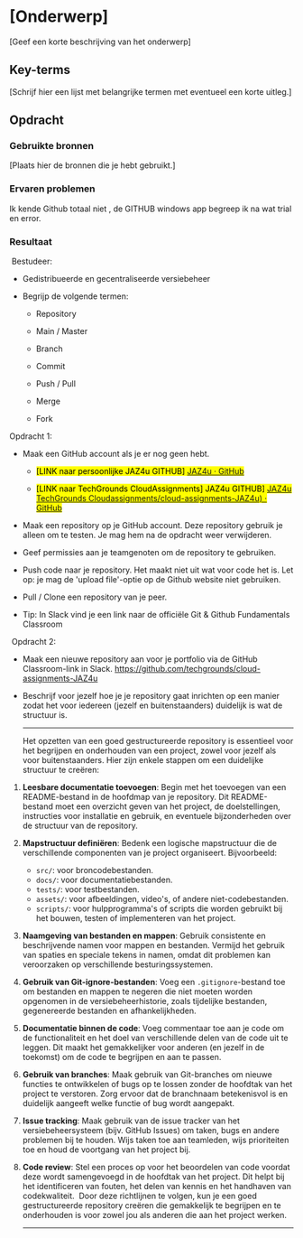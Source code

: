 # [Onderwerp]

[Geef een korte beschrijving van het onderwerp]







## Key-terms

[Schrijf hier een lijst met belangrijke termen met eventueel een korte uitleg.]

## Opdracht

### Gebruikte bronnen

[Plaats hier de bronnen die je hebt gebruikt.]

### Ervaren problemen

Ik kende Github totaal niet , de GITHUB windows app begreep ik na wat trial en error. 

### Resultaat

 Bestudeer:

- Gedistribueerde en gecentraliseerde versiebeheer

- Begrijp de volgende termen:
  
  - Repository
  
  - Main / Master
  
  - Branch
  
  - Commit
  
  - Push / Pull
  
  - Merge
  
  - Fork

Opdracht 1:

- Maak een GitHub account als je er nog geen hebt.
  
  - <mark>[LINK naar persoonlijke JAZ4u GITHUB] [JAZ4u · GitHub](https://github.com/JAZ4u)</mark>
  
  - <mark>[LINK naar TechGrounds CloudAssignments] JAZ4u GITHUB] [JAZ4u TechGrounds Cloudassignments/cloud-assignments-JAZ4u) · GitHub](https://github.com/techgrounds/cloud-assignments-JAZ4u)</mark>

- Maak een repository op je GitHub account. Deze repository gebruik je alleen om te testen. Je mag hem na de opdracht weer verwijderen.

- Geef permissies aan je teamgenoten om de repository te gebruiken.

- Push code naar je repository. Het maakt niet uit wat voor code het is. Let op: je mag de 'upload file'-optie op de Github website niet gebruiken. 

- Pull / Clone een repository van je peer.

- Tip: In Slack vind je een link naar de officiële Git & Github Fundamentals Classroom

 Opdracht 2:

- Maak een nieuwe repository aan voor je portfolio via de GitHub Classroom-link in Slack.
  https://github.com/techgrounds/cloud-assignments-JAZ4u

- Beschrijf voor jezelf hoe je je repository gaat inrichten op een manier zodat het voor iedereen (jezelf en buitenstaanders) duidelijk is wat de structuur is.
  
  ****************
  
  Het opzetten van een goed gestructureerde repository is essentieel voor het begrijpen en onderhouden van een project, zowel voor jezelf als voor buitenstaanders. Hier zijn enkele stappen om een duidelijke structuur te creëren:
  ​
1. **Leesbare documentatie toevoegen**:
   Begin met het toevoegen van een README-bestand in de hoofdmap van je repository. Dit README-bestand moet een overzicht geven van het project, de doelstellingen, instructies voor installatie en gebruik, en eventuele bijzonderheden over de structuur van de repository.
   ​

2. **Mapstructuur definiëren**:
   Bedenk een logische mapstructuur die de verschillende componenten van je project organiseert. Bijvoorbeeld:
   ​
   
   - `src/`: voor broncodebestanden.
   - `docs/`: voor documentatiebestanden.
   - `tests/`: voor testbestanden.
   - `assets/`: voor afbeeldingen, video's, of andere niet-codebestanden.
   - `scripts/`: voor hulpprogramma's of scripts die worden gebruikt bij het bouwen, testen of implementeren van het project.
     ​

3. **Naamgeving van bestanden en mappen**:
   Gebruik consistente en beschrijvende namen voor mappen en bestanden. Vermijd het gebruik van spaties en speciale tekens in namen, omdat dit problemen kan veroorzaken op verschillende besturingssystemen.
   ​

4. **Gebruik van Git-ignore-bestanden**:
   Voeg een `.gitignore`-bestand toe om bestanden en mappen te negeren die niet moeten worden opgenomen in de versiebeheerhistorie, zoals tijdelijke bestanden, gegenereerde bestanden en afhankelijkheden.
   ​

5. **Documentatie binnen de code**:
   Voeg commentaar toe aan je code om de functionaliteit en het doel van verschillende delen van de code uit te leggen. Dit maakt het gemakkelijker voor anderen (en jezelf in de toekomst) om de code te begrijpen en aan te passen.
   ​

6. **Gebruik van branches**:
   Maak gebruik van Git-branches om nieuwe functies te ontwikkelen of bugs op te lossen zonder de hoofdtak van het project te verstoren. Zorg ervoor dat de branchnaam betekenisvol is en duidelijk aangeeft welke functie of bug wordt aangepakt.
   ​

7. **Issue tracking**:
   Maak gebruik van de issue tracker van het versiebeheersysteem (bijv. GitHub Issues) om taken, bugs en andere problemen bij te houden. Wijs taken toe aan teamleden, wijs prioriteiten toe en houd de voortgang van het project bij.
   ​

8. **Code review**:
   Stel een proces op voor het beoordelen van code voordat deze wordt samengevoegd in de hoofdtak van het project. Dit helpt bij het identificeren van fouten, het delen van kennis en het handhaven van codekwaliteit.
   ​
   Door deze richtlijnen te volgen, kun je een goed gestructureerde repository creëren die gemakkelijk te begrijpen en te onderhouden is voor zowel jou als anderen die aan het project werken.
   
   *************
